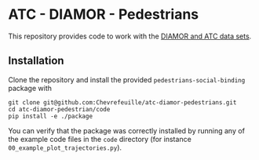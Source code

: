 # ATC - DIAMOR - Pedestrians

This repository provides code to work with the [DIAMOR and ATC data sets](https://dil.atr.jp/ISL/sets/groups/).

## Installation

Clone the repository and install the provided `pedestrians-social-binding` package with

```{bash}
git clone git@github.com:Chevrefeuille/atc-diamor-pedestrians.git
cd atc-diamor-pedestrian/code
pip install -e ./package
```

You can verify that the package was correctly installed by running any of the example code files in the `code` directory (for instance `00_example_plot_trajectories.py`).
